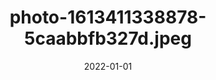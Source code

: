---
title: "photo-1613411338878-5caabbfb327d.jpeg"
src: "../../assets/images/photo-1613411338878-5caabbfb327d.jpeg"
date: 2022-01-01
tags: ["Paris"]
---